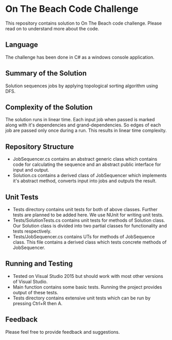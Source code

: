 # On The Beach Code Challenge
This repository contains solution to On The Beach code challenge. Please read on to understand more about the code.

## Language
The challenge has been done in C# as a windows console application.

## Summary of the Solution
Solution sequences jobs by applying topological sorting algorithm using DFS.

## Complexity of the Solution
The solution runs in linear time. Each input job when passed is marked along with it's dependencies and grand-dependencies. So edges of each job are passed only once during a run. This results in linear time complexity.

## Repository Structure
 - JobSequencer.cs contains an abstract generic class which contains code for calculating the sequence and an abstract public interface for input and output. 
 - Solution.cs contains a derived class of JobSequencer which implements it's abstract method, converts input into jobs and outputs the result.

## Unit Tests
 - Tests directory contains unit tests for both of above classes. Further tests are planned to be added here. We use NUnit for writing unit tests.
 - Tests/SolutionTests.cs contains unit tests for methods of Solution class. Our Solution class is divided into two partial classes for functionality and tests respectively.
 - Tests/JobSequencer.cs contains UTs for methods of JobSequence class. This file contains a derived class which tests concrete methods of JobSequencer.
 
## Running and Testing
- Tested on Visual Studio 2015 but should work with most other versions of Visual Studio.
- Main function contains some basic tests. Running the project provides output of these tests.
- Tests directory contains extensive unit tests which can be run by pressing Ctrl+R then A.

## Feedback
Please feel free to provide feedback and suggestions.
